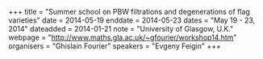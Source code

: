+++
title = "Summer school on PBW filtrations and degenerations of flag varieties"
date = 2014-05-19
enddate = 2014-05-23
dates = "May 19 - 23, 2014"
dateadded = 2014-01-21
note = "University of Glasgow, U.K."
webpage = "http://www.maths.gla.ac.uk/~gfourier/workshop14.htm"
organisers = "Ghislain Fourier"
speakers = "Evgeny Feigin"
+++
